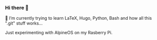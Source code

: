 ### Hi there 👋

🌱 I’m currently trying to learn LaTeX, Hugo, Python, Bash and how all this ".git" stuff works... 

Just experimenting with AlpineOS on my Rasberry Pi.

<!--
**S0litaire/S0litaire** is a ✨ _special_ ✨ repository because its `README.md` (this file) appears on your GitHub profile.

Here are some ideas to get you started:

- 🔭 I’m currently working on ...
- 🌱 I’m currently learning ...
- 👯 I’m looking to collaborate on ...
- 🤔 I’m looking for help with ...
- 💬 Ask me about ...
- 📫 How to reach me: ...
- 😄 Pronouns: ...
- ⚡ Fun fact: ...
-->
